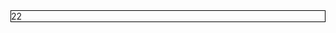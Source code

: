 
<html lang="en">
<head>
	<meta charset="UTF-8">
	<style type="text/css">
		#d1{
			border:1px solid black;
		}
	</style>
</head>
<body>
	<div id="d1">
	22
	</div
	11111
</body>
</html>
